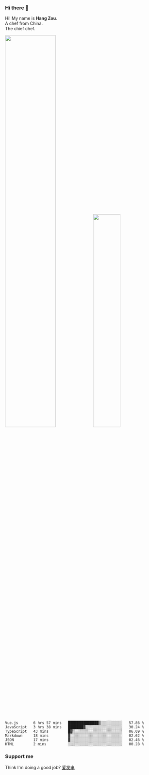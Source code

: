 ### Hi there 👋

Hi! My name is **Hang Zou**.  
A chef from China.  
The chief chef.

<img align="" width="57.5%" src="https://github-readme-stats.vercel.app/api?username=zouhangwithsweet&hide_title=true&hide_border=true&show_icons=true&include_all_commits=true&line_height=21" /><img align="" width="42.4%" src="https://github-readme-stats.vercel.app/api/top-langs/?username=zouhangwithsweet&hide_title=true&hide_border=true&layout=compact" />

<!--START_SECTION:waka-->

```text
Vue.js       6 hrs 57 mins   ██████████████▒░░░░░░░░░░   57.86 %
JavaScript   3 hrs 38 mins   ███████▓░░░░░░░░░░░░░░░░░   30.24 %
TypeScript   43 mins         █▓░░░░░░░░░░░░░░░░░░░░░░░   06.09 %
Markdown     18 mins         ▓░░░░░░░░░░░░░░░░░░░░░░░░   02.62 %
JSON         17 mins         ▓░░░░░░░░░░░░░░░░░░░░░░░░   02.46 %
HTML         2 mins          ░░░░░░░░░░░░░░░░░░░░░░░░░   00.28 %
```

<!--END_SECTION:waka-->

### Support me

Think I'm doing a good job? [爱发电](https://afdian.net/@zouhangsweet)
